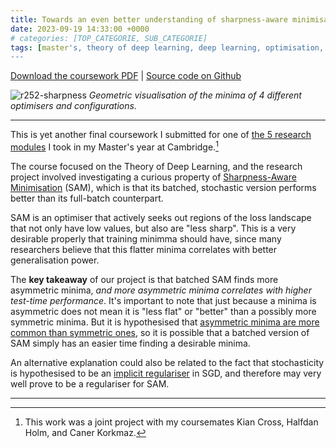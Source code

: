 ```yaml
---
title: Towards an even better understanding of sharpness-aware minimisation
date: 2023-09-19 14:33:00 +0000
# categories: [TOP_CATEGORIE, SUB_CATEGORIE]
tags: [master's, theory of deep learning, deep learning, optimisation, SAM]     # TAG names should always be lowercase
---
```


[Download the coursework PDF]({{site.url}}/assets/R252_report.pdf) \| [Source code on Github](https://github.com/Kausta/R252_SAM/tree/sharpness)

![r252-sharpness]({{site.url}}/assets/R252.png)
_Geometric visualisation of the minima of 4 different optimisers and configurations._

--- 

This is yet another final coursework I submitted for one of [the 5 research modules](https://www.cl.cam.ac.uk/teaching/2223/R252) I took in my Master's year at Cambridge.[^1]

The course focused on the Theory of Deep Learning, and the research project involved investigating a curious property of [Sharpness-Aware Minimisation](https://medium.com/@m0nadsblog/sharpness-aware-minimization-fcea0fd766d8) (SAM), which is that its batched, stochastic version performs better than its full-batch counterpart. 

SAM is an optimiser that actively seeks out regions of the loss landscape that not only have low values, but also are "less sharp". This is a very desirable properly that training minimma should have, since many researchers believe that this flatter minima correlates with better generalisation power. 

The **key takeaway** of our project is that batched SAM finds more asymmetric minima, _and more asymmetric minima correlates with higher test-time performance_. It's important to note that just because a minima is asymmetric does not mean it is "less flat" or "better" than a possibly more symmetric minima. But it is hypothesised that [asymmetric minima are more common than symmetric ones](https://proceedings.neurips.cc/paper_files/paper/2019/hash/01d8bae291b1e4724443375634ccfa0e-Abstract.html), so it is possible that a batched version of SAM simply has an easier time finding a desirable minima. 

An alternative explanation could also be related to the fact that stochasticity is hypothesised to be an [implicit regulariser](https://arxiv.org/abs/2101.12176) in SGD, and therefore may very well prove to be a regulariser for SAM.

---

[^1]: This work was a joint project with my coursemates Kian Cross, Halfdan Holm, and Caner Korkmaz. 


